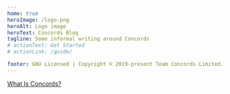 ```yaml
---
home: true
heroImage: /logo.png
heroAlt: Logo image
heroText: Concords Blog
tagline: Some informal writing around Concords
# actionText: Get Started
# actionLink: /guide/

footer: GNU Licensed | Copyright © 2019-present Team Concords Limited.
---
```


[What Is Concords?](/blog/what-is-concords)